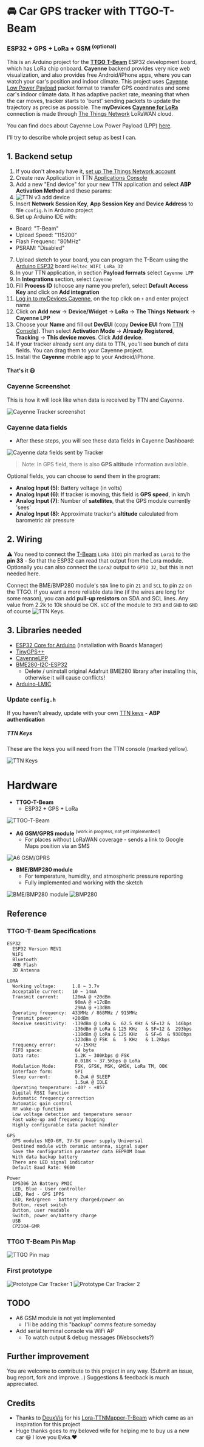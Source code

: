 # 🚘 Car GPS tracker with TTGO-T-Beam
### ESP32 + GPS + LoRa + GSM <sup>(optional)</sup>

This is an Arduino project for the **[TTGO T-Beam](https://github.com/LilyGO/TTGO-T-Beam)** ESP32 development board, which has LoRa chip onboard.
**Cayenne** backend provides very nice web visualization, and also provides free Android/iPhone apps, where you can watch your car's position and indoor climate.
This project uses [Cayenne Low Power Payload](https://community.mydevices.com/t/cayenne-lpp-2-0/7510) packet format to transfer GPS coordinates and some car's indoor climate data.
It has adaptive packet rate, meaning that when the car moves, tracker starts to 'burst' sending packets to update the trajectory as precise as possible.
The **myDevices [Cayenne for LoRa](https://mydevices.com/cayenne/lora/)** connection is made through [The Things Network](https://www.thethingsnetwork.org/) LoRaWAN cloud.

You can find docs about Cayenne Low Power Payload (LPP) [here](https://mydevices.com/cayenne/docs/lora/#lora-cayenne-low-power-payload).

I'll try to describe whole project setup as best I can.

## 1. Backend setup

1. If you don't already have it, [set up The Things Network account](https://account.thethingsnetwork.org/register)
2. Create new Application in TTN [Applications Console](https://console.cloud.thethings.network/)
3. Add a new "End device" for your new TTN application and select **ABP Activation Method** and these params:
4. ![TTN v3 add device](images/TTN-v3_device_register.jpg)
5. Insert **Network Session Key**, **App Session Key** and **Device Address** to file `config.h` in Arduino project
6. Set up Arduino IDE with:
* Board: "T-Beam"
* Upload Speed: "115200"
* Flash Frequenc: "80MHz"
* PSRAM: "Disabled"
7. Upload sketch to your board, you can program the T-Beam using the [Arduino ESP32](https://github.com/espressif/arduino-esp32) board `Heltec_WIFI_LoRa_32`
8. In your TTN application, in section **Payload formats** select `Cayenne LPP`
9. In **Integrations** section, select `Cayenne`
10. Fill **Process ID** (choose any name you prefer), select **Default Access Key** and click on **Add integration**
11. [Log in to myDevices Cayenne](https://cayenne.mydevices.com/), on the top click on `+` and enter project name
12. Click on **Add new** -> **Device/Widget** -> **LoRa** -> **The Things Network** -> **Cayenne LPP**
13. Choose your **Name** and fill out **DevEUI** (copy **Device EUI** from [TTN Console](https://console.thethingsnetwork.org/)). Then select **Activation Mode** -> **Already Registered**, **Tracking** -> **This device moves**. Click **Add device**.
14. If your tracker already sent any data to TTN, you'll see bunch of data fields. You can drag them to your Cayenne project.
15. Install the **Cayenne** mobile app to your Android/iPhone.

#### That's it 😃

### Cayenne Screenshot

This is how it will look like when data is received by TTN and Cayenne.

![Cayenne Tracker screenshot](images/cayenne2.png)

### Cayenne data fields

- After these steps, you will see these data fields in Cayenne Dashboard:

![Cayenne data fields sent by Tracker](images/cayenne-data-fields.png)

> Note: In GPS field, there is also **GPS altitude** information available.

Optional fields, you can choose to send them in the program:

- **Analog Input (5)**: Battery voltage (in volts)
- **Analog Input (6)**: If tracker is moving, this field is **GPS speed**, in km/h
- **Analog Input (7)**: Number of **satellites**, that the GPS module currently 'sees'
- **Analog Input (8)**: Approximate tracker's **altitude** calculated from barometric air pressure

## 2. Wiring

⚠️ You need to connect the [T-Beam](https://github.com/LilyGO/TTGO-T-Beam) `LoRa DIO1` pin marked as `Lora1` to the **pin 33** - So that the ESP32 can read that output from the Lora module.
Optionally you can also connect the `Lora2` output to `GPIO 32`, but this is not needed here.

Connect the BME/BMP280 module's `SDA` line to pin `21` and `SCL` to pin `22` on the TTGO.
If you want a more reliable data line (if the wires are long for some reason), you can add **pull-up resistors** on SDA and SCL lines.
Any value from 2.2k to 10k should be OK.
`VCC` of the module to `3V3` and `GND` to `GND` of course
![TTN Keys](TTGO-T-BEAM_bb.png).

## 3. Libraries needed

- [ESP32 Core for Arduino](https://docs.espressif.com/projects/arduino-esp32/en/latest/installing.html) (installation with Boards Manager)
- [TinyGPS++](https://github.com/mikalhart/TinyGPSPlus)
- [CayenneLPP](https://github.com/sabas1080/CayenneLPP)
- [BME280-I2C-ESP32](https://github.com/Takatsuki0204/BME280-I2C-ESP32)
	- Delete / uninstall original Adafruit BME280 library after installing this, otherwise it will cause conflicts!
- [Arduino-LMIC](https://github.com/matthijskooijman/arduino-lmic)


### Update `config.h`

If you haven't already, update with your own [TTN keys](https://www.thethingsnetwork.org/docs/devices/registration.html) - **ABP authentication**

##### TTN Keys

These are the keys you will need from the TTN console (marked yellow).

![TTN Keys](images/ttn-keys.png)

# Hardware

- **TTGO-T-Beam**
	- ESP32 + GPS + LoRa

![TTGO-T-Beam](images/ttgo-t-beam.jpg)

- **A6 GSM/GPRS module** <sup>(work in progress, not yet implemented!)</sup>
	- For places without LoRaWAN coverage - sends a link to Google Maps position via an SMS

![A6 GSM/GPRS](images/a6-gsm-gprs-dev-board.jpg)

- **BME/BMP280 module**
	- For temperature, humidity, and atmospheric pressure reporting
	- Fully implemented and working with the sketch

![BME/BMP280 module](images/bmp280.jpg)
![BMP280](images/bmp280-2.png)

## Reference

### TTGO-T-Beam Specifications
```
ESP32
  ESP32 Version REV1
  WiFi
  Bluetooth 
  4MB Flash
  3D Antenna
 
LORA
  Working voltage:      1.8 ~ 3.7v
  Acceptable current:   10 ~ 14mA
  Transmit current:     120mA @ +20dBm
                         90mA @ +17dBm
                         29mA @ +13dBm
  Operating frequency:  433MHz / 868MHz / 915MHz
  Transmit power:       +20dBm
  Receive sensitivity:  -139dBm @ LoRa &  62.5 KHz & SF=12 &  146bps
                        -136dBm @ LoRa & 125 KHz   & SF=12 &  293bps
                        -118dBm @ LoRa & 125 KHz   & SF=6  & 9380bps
                        -123dBm @ FSK  &   5 KHz   & 1.2Kbps
  Frequency error:       +/-15KHz
  FIFO space:            64 byte
  Data rate:             1.2K ~ 300Kbps @ FSK
                         0.018K ~ 37.5Kbps @ LoRa        
  Modulation Mode:       FSK, GFSK, MSK, GMSK, LoRa TM, OOK
  Interface form:        SPI
  Sleep current:         0.2uA @ SLEEP
                         1.5uA @ IDLE
  Operating temperature: -40? - +85?
  Digital RSSI function
  Automatic frequency correction
  Automatic gain control 
  RF wake-up function
  Low voltage detection and temperature sensor
  Fast wake-up and frequency hopping
  Highly configurable data packet handler

GPS
  GPS modules NEO-6M, 3V-5V power supply Universal
  Destined module with ceramic antenna, signal super
  Save the configuration parameter data EEPROM Down
  With data backup battery
  There are LED signal indicator
  Default Baud Rate: 9600

Power
  IP5306 2A Battery PMIC
  LED, Blue - User controller
  LED, Red - GPS 1PPS
  LED, Red/green - battery charged/power on
  Button, reset switch
  Button, user readable
  Switch, power on/battery charge
  USB
  CP2104-GMR
```

### TTGO T-Beam Pin Map

![TTGO Pin map](images/pinmap.png)

### First prototype

![Prototype Car Tracker 1](images/proto1.jpg)
![Prototype Car Tracker 2](images/proto2.gif)

## TODO

- A6 GSM module is not yet implemented
	- I'll be adding this "backup" comms feature someday
- Add serial terminal console via WiFi AP
	- To watch output & debug messages (Websockets?)

## Further improvement

You are welcome to contribute to this project in any way. (Submit an issue, bug report, fork and improve...)
Suggestions & feedback is much appreciated.

## Credits

- Thanks to [DeuxVis](https://github.com/DeuxVis) for his [Lora-TTNMapper-T-Beam](https://github.com/DeuxVis/Lora-TTNMapper-T-Beam) which came as an inspiration for this project
- Huge thanks goes to my beloved wife for helping me to buy us a new car 😃 I love you Evka.❤️
